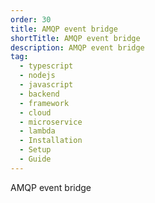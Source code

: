 ```yaml
---
order: 30
title: AMQP event bridge
shortTitle: AMQP event bridge
description: AMQP event bridge
tag:
  - typescript
  - nodejs
  - javascript
  - backend
  - framework
  - cloud
  - microservice
  - lambda
  - Installation
  - Setup
  - Guide
---
```


AMQP event bridge
